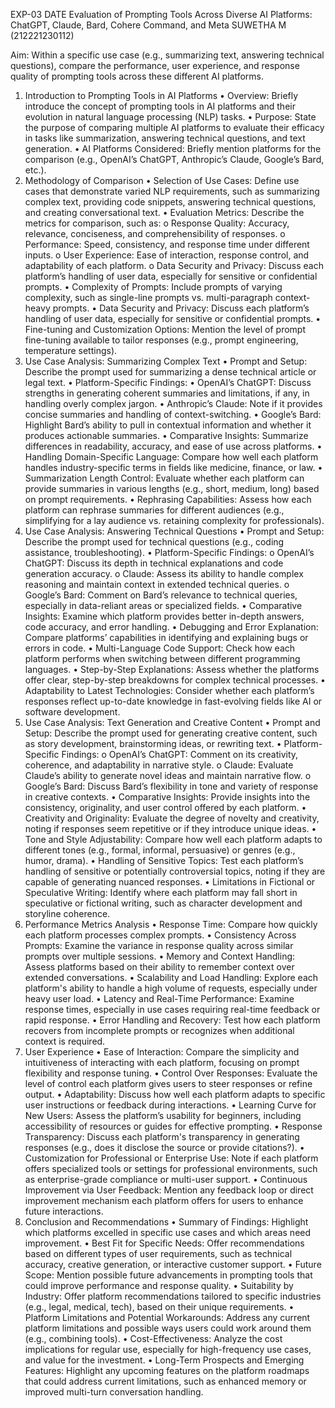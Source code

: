 EXP-03
DATE 	Evaluation of Prompting Tools Across Diverse AI Platforms:   
 ChatGPT, Claude, Bard, Cohere Command, and Meta
                                                                                 SUWETHA M (212221230112)
                                                                                                               
Aim: Within a specific use case (e.g., summarizing text, answering technical questions), compare the performance, user experience, and response quality of prompting tools across these different AI platforms.
1. Introduction to Prompting Tools in AI Platforms
•	Overview: Briefly introduce the concept of prompting tools in AI platforms and their evolution in natural language processing (NLP) tasks.
•	Purpose: State the purpose of comparing multiple AI platforms to evaluate their efficacy in tasks like summarization, answering technical questions, and text generation.
•	AI Platforms Considered: Briefly mention platforms for the comparison (e.g., OpenAI’s ChatGPT, Anthropic’s Claude, Google’s Bard, etc.).
2. Methodology of Comparison
•	Selection of Use Cases: Define use cases that demonstrate varied NLP requirements, such as summarizing complex text, providing code snippets, answering technical questions, and creating conversational text.
•	Evaluation Metrics: Describe the metrics for comparison, such as:
o	Response Quality: Accuracy, relevance, conciseness, and comprehensibility of responses.
o	Performance: Speed, consistency, and response time under different inputs.
o	User Experience: Ease of interaction, response control, and adaptability of each platform.
o	Data Security and Privacy: Discuss each platform’s handling of user data, especially for sensitive or confidential prompts.
•	Complexity of Prompts: Include prompts of varying complexity, such as single-line prompts vs. multi-paragraph context-heavy prompts.
•	Data Security and Privacy: Discuss each platform’s handling of user data, especially for sensitive or confidential prompts.
•	Fine-tuning and Customization Options: Mention the level of prompt fine-tuning available to tailor responses (e.g., prompt engineering, temperature settings). 
3. Use Case Analysis: Summarizing Complex Text
•	Prompt and Setup: Describe the prompt used for summarizing a dense technical article or legal text.
•	Platform-Specific Findings:
•	OpenAI’s ChatGPT: Discuss strengths in generating coherent summaries and limitations, if any, in handling overly complex jargon.
•	Anthropic’s Claude: Note if it provides concise summaries and handling of context-switching.
•	Google’s Bard: Highlight Bard’s ability to pull in contextual information and whether it produces actionable summaries.
•	Comparative Insights: Summarize differences in readability, accuracy, and ease of use across platforms.
•	Handling Domain-Specific Language: Compare how well each platform handles industry-specific terms in fields like medicine, finance, or law.
•	Summarization Length Control: Evaluate whether each platform can provide summaries in various lengths (e.g., short, medium, long) based on prompt requirements.
•	Rephrasing Capabilities: Assess how each platform can rephrase summaries for different audiences (e.g., simplifying for a lay audience vs. retaining complexity for professionals).
4. Use Case Analysis: Answering Technical Questions
•	Prompt and Setup: Describe the prompt used for technical questions (e.g., coding assistance, troubleshooting).
•	Platform-Specific Findings:
o	OpenAI’s ChatGPT: Discuss its depth in technical explanations and code generation accuracy.
o	Claude: Assess its ability to handle complex reasoning and maintain context in extended technical queries.
o	Google’s Bard: Comment on Bard’s relevance to technical queries, especially in data-reliant areas or specialized fields.
•	Comparative Insights: Examine which platform provides better in-depth answers, code accuracy, and error handling.
•	Debugging and Error Explanation: Compare platforms’ capabilities in identifying and explaining bugs or errors in code.
•	Multi-Language Code Support: Check how each platform performs when switching between different programming languages.
•	Step-by-Step Explanations: Assess whether the platforms offer clear, step-by-step breakdowns for complex technical processes.
•	Adaptability to Latest Technologies: Consider whether each platform’s responses reflect up-to-date knowledge in fast-evolving fields like AI or software development.
5. Use Case Analysis: Text Generation and Creative Content
•	Prompt and Setup: Describe the prompt used for generating creative content, such as story development, brainstorming ideas, or rewriting text.
•	Platform-Specific Findings:
o	OpenAI’s ChatGPT: Comment on its creativity, coherence, and adaptability in narrative style.
o	Claude: Evaluate Claude’s ability to generate novel ideas and maintain narrative flow.
o	Google’s Bard: Discuss Bard’s flexibility in tone and variety of response in creative contexts.
•	Comparative Insights: Provide insights into the consistency, originality, and user control offered by each platform.
•	Creativity and Originality: Evaluate the degree of novelty and creativity, noting if responses seem repetitive or if they introduce unique ideas.
•	Tone and Style Adjustability: Compare how well each platform adapts to different tones (e.g., formal, informal, persuasive) or genres (e.g., humor, drama).
•	Handling of Sensitive Topics: Test each platform’s handling of sensitive or potentially controversial topics, noting if they are capable of generating nuanced responses.
•	Limitations in Fictional or Speculative Writing: Identify where each platform may fall short in speculative or fictional writing, such as character development and storyline coherence.
6. Performance Metrics Analysis
•	Response Time: Compare how quickly each platform processes complex prompts.
•	Consistency Across Prompts: Examine the variance in response quality across similar prompts over multiple sessions.
•	Memory and Context Handling: Assess platforms based on their ability to remember context over extended conversations.
•	Scalability and Load Handling: Explore each platform's ability to handle a high volume of requests, especially under heavy user load.
•	Latency and Real-Time Performance: Examine response times, especially in use cases requiring real-time feedback or rapid response.
•	Error Handling and Recovery: Test how each platform recovers from incomplete prompts or recognizes when additional context is required.
7. User Experience
•	Ease of Interaction: Compare the simplicity and intuitiveness of interacting with each platform, focusing on prompt flexibility and response tuning.
•	Control Over Responses: Evaluate the level of control each platform gives users to steer responses or refine output.
•	Adaptability: Discuss how well each platform adapts to specific user instructions or feedback during interactions.
•	Learning Curve for New Users: Assess the platform’s usability for beginners, including accessibility of resources or guides for effective prompting.
•	Response Transparency: Discuss each platform's transparency in generating responses (e.g., does it disclose the source or provide citations?).
•	Customization for Professional or Enterprise Use: Note if each platform offers specialized tools or settings for professional environments, such as enterprise-grade compliance or multi-user support.
•	Continuous Improvement via User Feedback: Mention any feedback loop or direct improvement mechanism each platform offers for users to enhance future interactions.
8. Conclusion and Recommendations
•	Summary of Findings: Highlight which platforms excelled in specific use cases and which areas need improvement.
•	Best Fit for Specific Needs: Offer recommendations based on different types of user requirements, such as technical accuracy, creative generation, or interactive customer support.
•	Future Scope: Mention possible future advancements in prompting tools that could improve performance and response quality.
•	Suitability by Industry: Offer platform recommendations tailored to specific industries (e.g., legal, medical, tech), based on their unique requirements.
•	Platform Limitations and Potential Workarounds: Address any current platform limitations and possible ways users could work around them (e.g., combining tools).
•	Cost-Effectiveness: Analyze the cost implications for regular use, especially for high-frequency use cases, and value for the investment.
•	Long-Term Prospects and Emerging Features: Highlight any upcoming features on the platform roadmaps that could address current limitations, such as enhanced memory or improved multi-turn conversation handling.


